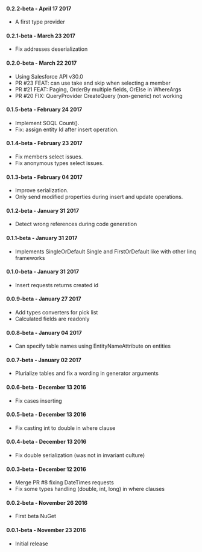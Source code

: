 
#### 0.2.2-beta - April 17 2017
* A first type provider

#### 0.2.1-beta - March 23 2017
* Fix addresses deserialization

#### 0.2.0-beta - March 22 2017
* Using Salesforce API v30.0
* PR #23 FEAT: can use take and skip when selecting a member
* PR #21 FEAT: Paging, OrderBy multiple fields, OrElse in WhereArgs
* PR #20 FIX: QueryProvider CreateQuery (non-generic) not working

#### 0.1.5-beta - February 24 2017
* Implement SOQL Count().
* Fix: assign entity Id after insert operation.

#### 0.1.4-beta - February 23 2017
* Fix members select issues.
* Fix anonymous types select issues.

#### 0.1.3-beta - February 04 2017
* Improve serialization.
* Only send modified properties during insert and update operations.

#### 0.1.2-beta - January 31 2017
* Detect wrong references during code generation

#### 0.1.1-beta - January 31 2017
* Implements SingleOrDefault Single and FirstOrDefault like with other linq frameworks

#### 0.1.0-beta - January 31 2017
* Insert requests returns created id

#### 0.0.9-beta - January 27 2017
* Add types converters for pick list
* Calculated fields are readonly

#### 0.0.8-beta - January 04 2017
* Can specify table names using EntityNameAttribute on entities

#### 0.0.7-beta - January 02 2017
* Plurialize tables and fix a wording in generator arguments

#### 0.0.6-beta - December 13 2016
* Fix cases inserting

#### 0.0.5-beta - December 13 2016
* Fix casting int to double in where clause

#### 0.0.4-beta - December 13 2016
* Fix double serialization (was not in invariant culture)

#### 0.0.3-beta - December 12 2016
* Merge PR #8 fixing DateTimes requests
* Fix some types handling (double, int, long) in where clauses

#### 0.0.2-beta - November 26 2016
* First beta NuGet

#### 0.0.1-beta - November 23 2016
* Initial release

